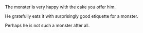The monster is very happy with the cake you offer him. 

He gratefully eats it with surprisingly good etiquette for a monster.

Perhaps he is not such a monster after all.
